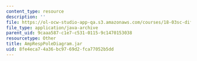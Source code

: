 ```yaml
---
content_type: resource
description: ''
file: https://ol-ocw-studio-app-qa.s3.amazonaws.com/courses/18-03sc-differential-equations-fall-2011/8fe4eca74a36bc9769d2fca77052b5dd_AmpRespPoleDiagram.jar
file_type: application/java-archive
parent_uid: 9caaa587-c1e7-c531-0115-9c1470153038
resourcetype: Other
title: AmpRespPoleDiagram.jar
uid: 8fe4eca7-4a36-bc97-69d2-fca77052b5dd
---
```

